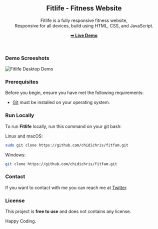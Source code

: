 <div align="center">

  <br />
  <br />

  <h2 align="center">Fitlife - Fitness Website</h2>

  Fitlife is a fully responsive fitness website, <br />Responsive for all devices, build using HTML, CSS, and JavaScript.

  <a href="https://chidichris.github.io/fitfam/"><strong>➥ Live Demo</strong></a>

</div>

<br />

### Demo Screeshots

![Fitlife Desktop Demo](./readme-images/desktop.png "Desktop Demo")

### Prerequisites

Before you begin, ensure you have met the following requirements:

* [Git](https://git-scm.com/downloads "Download Git") must be installed on your operating system.

### Run Locally

To run **Fitlife** locally, run this command on your git bash:

Linux and macOS:

```bash
sudo git clone https://github.com/chidichris/fitfam.git
```

Windows:

```bash
git clone https://github.com/chidichris/fitfam.git
```

### Contact

If you want to contact with me you can reach me at [Twitter](https://x.com/ChidiChriz).

### License

This project is **free to use** and does not contains any license.

Happy Coding.
